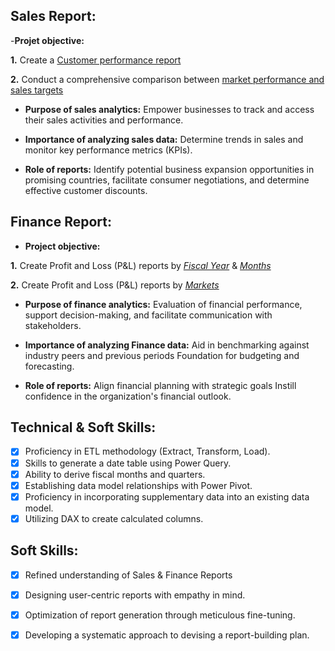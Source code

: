 ## Sales Report:


-**Projet objective:**

**1.** Create a [Customer performance report](https://github.com/smit8101/Excel-Sales-Analytics/blob/37abef3b473967224368c00e32fdd401c0e8120c/Customer%20Performance%20Report.pdf)

**2.** Conduct a comprehensive comparison between [market performance and sales targets](https://github.com/smit8101/Excel-Sales-Analytics/blob/23c9674580c6dcfcd7527bb450971fbdb25e699a/Market%20Performance%20vs%20Target%20Report.pdf)
- **Purpose of sales analytics:** Empower businesses to track and access their sales activities and performance.

- **Importance of analyzing sales data:** Determine trends in sales and monitor key performance metrics (KPIs).

- **Role of reports:** Identify potential business expansion opportunities in promising countries, facilitate consumer negotiations, and determine effective customer discounts.


## Finance Report:

- **Project objective:** 

**1.** Create Profit and Loss (P&L) reports by _[Fiscal Year](https://github.com/smit8101/Excel-Sales-Analytics/blob/e0654b714f0dd7514c01b9f4646d458500cb0e4b/P%20%26%20L%20Statement%20by%20Fiscal%20Year.pdf)_ & _[Months](https://github.com/smit8101/Excel-Sales-Analytics/blob/70a62d039fcdf5158e6a7b7e6fd527d7b60af73b/P%20%26%20L%20Statement%20by%20Months.pdf)_ 

**2.** Create Profit and Loss (P&L) reports by _[Markets]()_

- **Purpose of finance analytics:** Evaluation of financial performance, support decision-making, and facilitate communication with stakeholders.

- **Importance of analyzing Finance data:** Aid in benchmarking against industry peers and previous periods Foundation for budgeting and forecasting.

- **Role of reports:** Align financial planning with strategic goals Instill confidence in the organization's financial outlook.


## Technical & Soft Skills:
- [x]	Proficiency in ETL methodology (Extract, Transform, Load).
- [x]	Skills to generate a date table using Power Query.
- [x]	Ability to derive fiscal months and quarters.
- [x]	Establishing data model relationships with Power Pivot.
- [x]	Proficiency in incorporating supplementary data into an existing data model.
- [x]	Utilizing DAX to create calculated columns.

## Soft Skills:
- [x]	Refined understanding of Sales & Finance Reports
- [x]	Designing user-centric reports with empathy in mind.
- [x]	Optimization of report generation through meticulous fine-tuning.
- [x]	Developing a systematic approach to devising a report-building plan.

